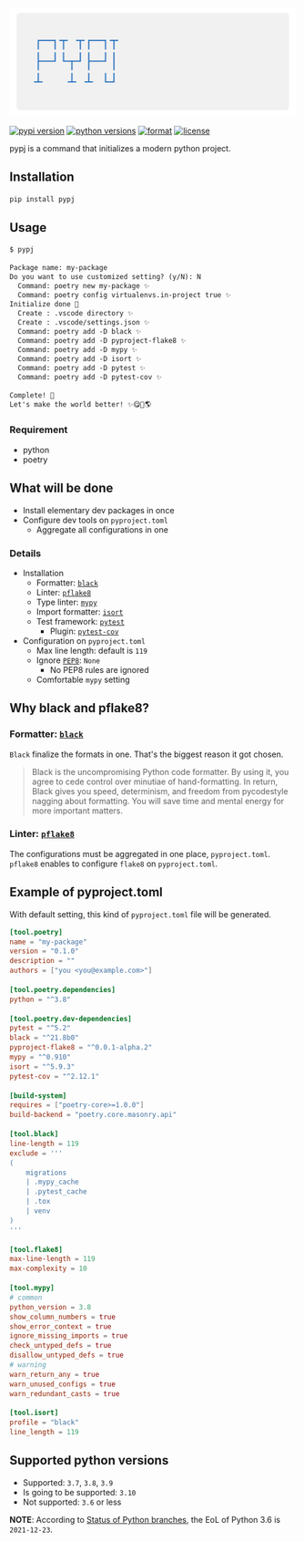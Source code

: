![Pypj Logo](doc/img/logo.png)

[![pypi version](https://img.shields.io/pypi/v/pypj.svg?style=flat)](https://pypi.org/pypi/pypj/)
[![python versions](https://img.shields.io/pypi/pyversions/pypj.svg?style=flat)](https://pypi.org/pypi/pypj/)
[![format](https://img.shields.io/pypi/format/pypj.svg?style=flat)](https://pypi.org/pypi/pypj/)
[![license](https://img.shields.io/pypi/l/pypj.svg?style=flat)](https://github.com/edge-minato/pypj/blob/master/LICENSE)

pypj is a command that initializes a modern python project.

## Installation

```sh
pip install pypj
```

## Usage

```
$ pypj

Package name: my-package
Do you want to use customized setting? (y/N): N
  Command: poetry new my-package ✨
  Command: poetry config virtualenvs.in-project true ✨
Initialize done 🚀
  Create : .vscode directory ✨
  Create : .vscode/settings.json ✨
  Command: poetry add -D black ✨
  Command: poetry add -D pyproject-flake8 ✨
  Command: poetry add -D mypy ✨
  Command: poetry add -D isort ✨
  Command: poetry add -D pytest ✨
  Command: poetry add -D pytest-cov ✨

Complete! 🚀
Let's make the world better! ✨😋🐍🌎
```

### Requirement

- python
- poetry

## What will be done

- Install elementary dev packages in once
- Configure dev tools on `pyproject.toml`
  - Aggregate all configurations in one

### Details

- Installation
  - Formatter: [`black`](https://github.com/psf/black)
  - Linter: [`pflake8`](https://github.com/csachs/pyproject-flake8)
  - Type linter: [`mypy`](https://github.com/python/mypy)
  - Import formatter: [`isort`](https://github.com/PyCQA/isort)
  - Test framework: [`pytest`](https://github.com/pytest-dev/pytest)
    - Plugin: [`pytest-cov`](https://github.com/pytest-dev/pytest-cov)
- Configuration on `pyproject.toml`
  - Max line length: default is `119`
  - Ignore [`PEP8`](https://pep8.org/): `None`
    - No PEP8 rules are ignored
  - Comfortable `mypy` setting

## Why black and pflake8?

### Formatter: [`black`](https://github.com/psf/black)

`Black` finalize the formats in one. That's the biggest reason it got chosen.

> Black is the uncompromising Python code formatter. By using it, you agree to cede control over minutiae of hand-formatting. In return, Black gives you speed, determinism, and freedom from pycodestyle nagging about formatting. You will save time and mental energy for more important matters.

### Linter: [`pflake8`](https://github.com/csachs/pyproject-flake8)

The configurations must be aggregated in one place, `pyproject.toml`. `pflake8` enables to configure `flake8` on `pyproject.toml`.

## Example of pyproject.toml

With default setting, this kind of `pyproject.toml` file will be generated.

```toml
[tool.poetry]
name = "my-package"
version = "0.1.0"
description = ""
authors = ["you <you@example.com>"]

[tool.poetry.dependencies]
python = "^3.8"

[tool.poetry.dev-dependencies]
pytest = "^5.2"
black = "^21.8b0"
pyproject-flake8 = "^0.0.1-alpha.2"
mypy = "^0.910"
isort = "^5.9.3"
pytest-cov = "^2.12.1"

[build-system]
requires = ["poetry-core>=1.0.0"]
build-backend = "poetry.core.masonry.api"

[tool.black]
line-length = 119
exclude = '''
(
    migrations
    | .mypy_cache
    | .pytest_cache
    | .tox
    | venv
)
'''

[tool.flake8]
max-line-length = 119
max-complexity = 10

[tool.mypy]
# common
python_version = 3.8
show_column_numbers = true
show_error_context = true
ignore_missing_imports = true
check_untyped_defs = true
disallow_untyped_defs = true
# warning
warn_return_any = true
warn_unused_configs = true
warn_redundant_casts = true

[tool.isort]
profile = "black"
line_length = 119
```

## Supported python versions

- Supported: `3.7`, `3.8`, `3.9`
- Is going to be supported: `3.10`
- Not supported: `3.6` or less

**NOTE**: According to [Status of Python branches](https://devguide.python.org/#status-of-python-branches), the EoL of Python 3.6 is `2021-12-23`.
